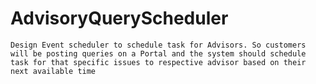 # AdvisoryQueryScheduler
```Design Event scheduler to schedule task for Advisors. So customers will be posting queries on a Portal and the system should schedule task for that specific issues to respective advisor based on their next available time```
